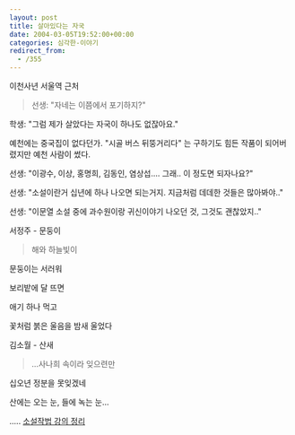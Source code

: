 ```yaml
---
layout: post
title: 살아있다는 자국
date: 2004-03-05T19:52:00+00:00
categories: 심각한-이야기
redirect_from:
  - /355
---
```


이천사년 서울역 근처

> 선생: "자네는 이쯤에서 포기하지?"

학생: "그럼 제가 살았다는 자국이 하나도 없잖아요."

예천에는 중국집이 없다던가. "시골 버스 뒤뚱거리다" 는 구하기도 힘든 작품이 되어버렸지만 예천 사람이 썼다.

선생: "이광수, 이상, 홍명희, 김동인, 염상섭.... 그래.. 이 정도면 되자나요?"

선생: "소설이란거 십년에 하나 나오면 되는거지. 지금처럼 데데한 것들은 많아봐야.."

선생: "이문열 소설 중에 과수원이랑 귀신이야기 나오던 것, 그것도 괜찮았지.."

서정주 - 문둥이

> 해와 하늘빛이

문둥이는 서러워

보리밭에 달 뜨면

애기 하나 먹고

꽃처럼 붉은 울음을 밤새 울었다

김소월 - 산새

> ...사나희 속이라 잊으련만

십오년 정분을 못잊겠네

산에는 오는 눈, 들에 녹는 눈...

..... <a href="http://jinto.pe.kr/wiki/작법/040306">소설작법 강의 정리</a>
